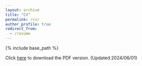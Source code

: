 ```yaml
---
layout: archive
title: "CV"
permalink: /cv/
author_profile: true
redirect_from:
  - /resume
---
```


{% include base_path %}

Click [here](hrhcv.pdf) to download the PDF version. (Updated 2024/06/01)